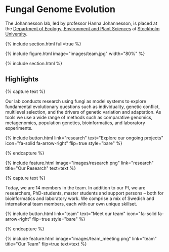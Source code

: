 ---
---

# Fungal Genome Evolution
The Johannesson lab, led by professor Hanna Johannesson, is placed at the [Department of Ecology, Environment and Plant Sciences](https://www.su.se/department-of-ecology-environment-and-plant-sciences/) at [Stockholm University](https://www.su.se/).

{% include section.html full=true %}

{% include figure.html image="images/team.jpg" width="80%" %}

{% include section.html %}

## Highlights

{% capture text %}

Our lab conducts research using fungi as model systems to explore fundamental evolutionary questions such as individuality, genetic conflict, multilevel selection, and the drivers of genetic variation and adaptation. As tools we use a wide range of methods such as comparative genomics, metagenomics, population genetics, bioinformatics, and laboratory experiments.

{%
  include button.html
  link="research"
  text="Explore our ongoing projects"
  icon="fa-solid fa-arrow-right"
  flip=true
  style="bare"
%}

{% endcapture %}

{%
  include feature.html
  image="images/research.png"
  link="research"
  title="Our Research"
  text=text
%}

{% capture text %}

Today, we are 14 members in the team. In addition to our PI, we are researchers, PhD-students, master students and support persons – both for bioinformatics and laboratory work. We comprise a mix of Swedish and international team members, each with our own unique skillset.

{%
  include button.html
  link="team"
  text="Meet our team"
  icon="fa-solid fa-arrow-right"
  flip=true
  style="bare"
%}

{% endcapture %}

{%
  include feature.html
  image="images/team_meeting.png"
  link="team"
  title="Our Team"
  flip=true
  text=text
%}
